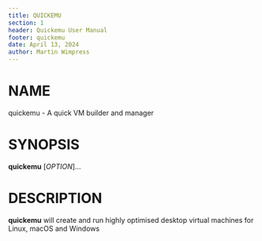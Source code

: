 ```yaml
---
title: QUICKEMU
section: 1
header: Quickemu User Manual
footer: quickemu
date: April 13, 2024
author: Martin Wimpress
---
```


# NAME

quickemu - A quick VM builder and manager

# SYNOPSIS

**quickemu** [*OPTION*]...

# DESCRIPTION

**quickemu** will create and run highly optimised desktop virtual machines for Linux,
macOS and Windows
